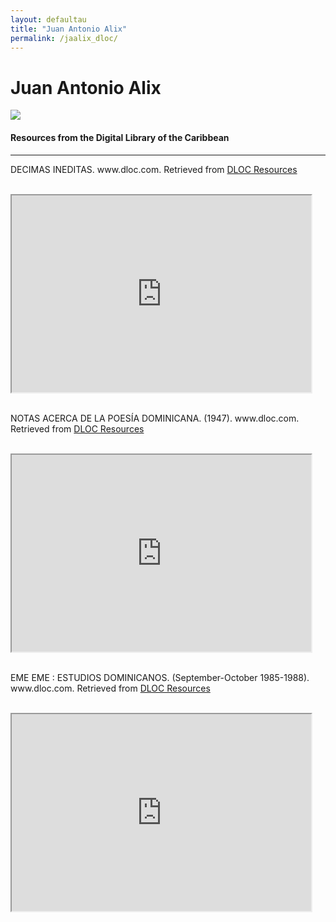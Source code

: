 ```yaml
---
layout: defaultau
title: "Juan Antonio Alix"
permalink: /jaalix_dloc/
---
```

<!-- partial:index.partial.html -->
<div class="content">
    <h1>Juan Antonio Alix</h1>
    <div class="quote">
        <div><img src="https://scontent-sju1-1.xx.fbcdn.net/v/t31.18172-8/1529973_316126451919178_6789041727178229723_o.jpg?stp=cp0_dst-jpg_e15_p403x403_q65&_nc_cat=109&ccb=1-7&_nc_sid=2d5d41&_nc_ohc=I71bbEhA23oAX9uQZm9&_nc_ht=scontent-sju1-1.xx&oh=00_AfDo9XsxhxnjQn_oBKLkj9a-EavlTP8mwiEEWkkb0r9okg&oe=63B1BEAB" class="logo"></div>
    </div>
    <body>
    <h4>Resources from the Digital Library of the Caribbean</h4><hr>
    <div class="container-mt-5">
      <div class="row">
            <div class="col-md-6">
                <p>DECIMAS INEDITAS. www.dloc.com. Retrieved from <a href="https://www.dloc.com/CA00800018/00001/images" target="_blank">DLOC Resources</a></p><br>
                <iframe width="95%" height="315" src="https://www.dloc.com/CA00800018/00001/images"></iframe>
                <br>
                <br>
        </div>
      <div class="col-md-6">
            <p>NOTAS ACERCA DE LA POESÍA DOMINICANA. (1947). www.dloc.com. Retrieved from <a href="https://www.dloc.com/UF00076947/00001/images" target="_blank">DLOC Resources</a></p><br>
            <iframe width="95%" height="315" src="https://www.dloc.com/UF00076947/00001/images"></iframe>
            <br>
            <br>
        </div>
        </div>
    <div class="container-mt-5">
      <div class="row">
            <div class="col-md-6">
                <p>EME EME : ESTUDIOS DOMINICANOS. (September-October 1985-1988). www.dloc.com. Retrieved from <a href="https://www.dloc.com/PUCMMA0011/00082/images" target="_blank">DLOC Resources</a></p><br>
                <iframe width="95%" height="315" src="https://www.dloc.com/PUCMMA0011/00082/images"></iframe>
                <br>
                <br>
        </div>
    </body> 
          </div>
  <!-- partial -->
<script src='https://cdnjs.cloudflare.com/ajax/libs/jquery/3.1.1/jquery.min.js'></script><script  src="{{ site.baseurl }}/assets/js/authorscript.js"></script>
